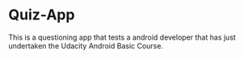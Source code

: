 # Quiz-App
This is a questioning app that tests a android developer that has just undertaken the Udacity Android Basic Course.

